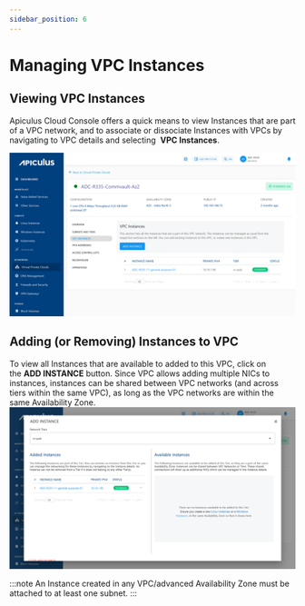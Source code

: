 ```yaml
---
sidebar_position: 6
---
```

# Managing VPC Instances

## Viewing VPC Instances

Apiculus Cloud Console offers a quick means to view Instances that are part of a VPC network, and to associate or dissociate Instances with VPCs by navigating to VPC details and selecting  **VPC Instances**.

![Managing VPC Instances](img/ManagingVPCInstances1.png)

## Adding (or Removing) Instances to VPC

To view all Instances that are available to added to this VPC, click on the **ADD INSTANCE** button. Since VPC allows adding multiple NICs to instances, instances can be shared between VPC networks (and across tiers within the same VPC), as long as the VPC networks are within the same Availability Zone.
![Managing VPC Instances](img/ManagingVPCInstances2.png)

:::note
An Instance created in any VPC/advanced Availability Zone must be attached to at least one subnet.
:::
